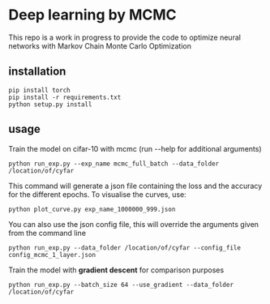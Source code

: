 # Deep learning by MCMC


This repo is a work in progress to provide the code to optimize neural networks with Markov Chain Monte Carlo Optimization


## installation

```
pip install torch 
pip install -r requirements.txt
python setup.py install
```

## usage

Train the model on cifar-10 with mcmc (run --help for additional arguments)

```
python run_exp.py --exp_name mcmc_full_batch --data_folder /location/of/cyfar
```
This command will generate a json file containing the loss and the accuracy for the different epochs. 
To visualise the curves, use: 

```
python plot_curve.py exp_name_1000000_999.json
```

You can also use the json config file, this will override the arguments given from the command line

```
python run_exp.py --data_folder /location/of/cyfar --config_file config_mcmc_1_layer.json
```


Train the model with **gradient descent** for comparison purposes

```
python run_exp.py --batch_size 64 --use_gradient --data_folder /location/of/cyfar
```

